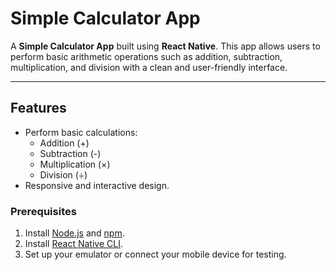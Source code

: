 # Simple Calculator App  

A **Simple Calculator App** built using **React Native**. This app allows users to perform basic arithmetic operations such as addition, subtraction, multiplication, and division with a clean and user-friendly interface.

---

## Features  
- Perform basic calculations:
  - Addition (+)
  - Subtraction (-)
  - Multiplication (×)
  - Division (÷)
- Responsive and interactive design.



### Prerequisites  
1. Install [Node.js](https://nodejs.org/) and [npm](https://www.npmjs.com/).  
2. Install [React Native CLI](https://reactnative.dev/docs/environment-setup).  
3. Set up your emulator or connect your mobile device for testing.

